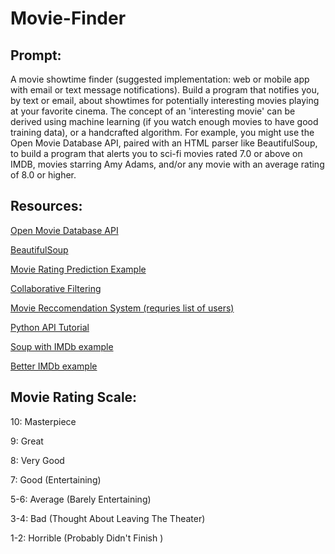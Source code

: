 # Movie-Finder
## Prompt:
A movie showtime finder (suggested implementation: web or mobile app with email or text message notifications). Build a program that notifies you, by text or email, about showtimes for potentially interesting movies playing at your favorite cinema. The concept of an 'interesting movie' can be derived using machine learning (if you watch enough movies to have good training data), or a handcrafted algorithm. For example, you might use the Open Movie Database API, paired with an HTML parser like BeautifulSoup, to build a program that alerts you to sci-fi movies rated 7.0 or above on IMDB, movies starring Amy Adams, and/or any movie with an average rating of 8.0 or higher.


## Resources:
[Open Movie Database API](http://www.omdbapi.com/)

[BeautifulSoup](https://www.crummy.com/software/BeautifulSoup/bs4/doc/)

[Movie Rating Prediction Example](https://www.kaggle.com/sherinclaudia/movie-rating-prediction/notebook/)

[Collaborative Filtering](https://codeburst.io/explanation-of-recommender-systems-in-information-retrieval-13077e1d916c)

[Movie Reccomendation System (requries list of users)](https://towardsdatascience.com/fast-ai-season-1-episode-5-1-movie-recommendation-using-fastai-a53ed8e41269)

[Python API Tutorial](https://www.dataquest.io/blog/python-api-tutorial/)

[Soup with IMDb example](https://www.dataquest.io/blog/web-scraping-beautifulsoup/)

[Better IMDb example](https://medium.com/@kimdang229/python-and-beautifulsoup-web-scraping-tutorial-1d47e7a38fab)




## Movie Rating Scale:
10: Masterpiece

9: Great

8: Very Good

7: Good (Entertaining)

5-6: Average (Barely Entertaining)

3-4: Bad (Thought About Leaving The Theater)

1-2: Horrible (Probably Didn't Finish )

